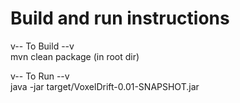 # Build and run instructions

v-- To Build --v  
mvn clean package (in root dir)  

v-- To Run --v  
java -jar target/VoxelDrift-0.01-SNAPSHOT.jar  
